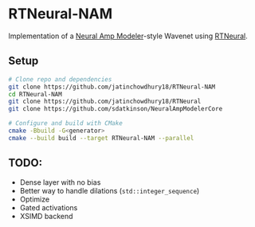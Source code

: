 # RTNeural-NAM

Implementation of a [Neural Amp Modeler](https://github.com/sdatkinson/NeuralAmpModelerCore)-style Wavenet
using [RTNeural](https://github.com/jatinchowdhury18/RTNeural).

## Setup

```bash
# Clone repo and dependencies
git clone https://github.com/jatinchowdhury18/RTNeural-NAM
cd RTNeural-NAM
git clone https://github.com/jatinchowdhury18/RTNeural
git clone https://github.com/sdatkinson/NeuralAmpModelerCore

# Configure and build with CMake
cmake -Bbuild -G<generator>
cmake --build build --target RTNeural-NAM --parallel
```

## TODO: 
- Dense layer with no bias
- Better way to handle dilations (`std::integer_sequence`)
- Optimize
- Gated activations
- XSIMD backend

